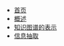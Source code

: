 * [首页](README.md)
* [概述](summary/summary.md)
* [知识图谱的表示](representation/representation.md)
* [信息抽取](extraction/extraction.md)

